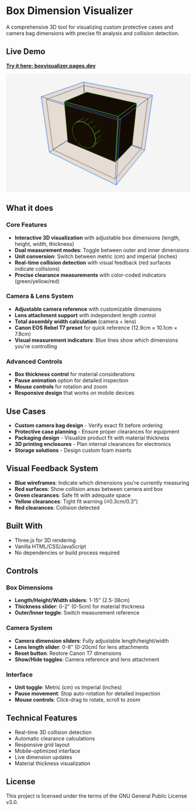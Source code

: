 # Box Dimension Visualizer

A comprehensive 3D tool for visualizing custom protective cases and camera bag dimensions with precise fit analysis and collision detection.

## Live Demo
**[Try it here: boxvisualizer.pages.dev](https://boxvisualizer.pages.dev/)**

![Box Visualizer Screenshot](screenshot.png)

## What it does

### Core Features
- **Interactive 3D visualization** with adjustable box dimensions (length, height, width, thickness)
- **Dual measurement modes**: Toggle between outer and inner dimensions
- **Unit conversion**: Switch between metric (cm) and imperial (inches)
- **Real-time collision detection** with visual feedback (red surfaces indicate collisions)
- **Precise clearance measurements** with color-coded indicators (green/yellow/red)

### Camera & Lens System
- **Adjustable camera reference** with customizable dimensions
- **Lens attachment support** with independent length control
- **Total assembly width calculation** (camera + lens)
- **Canon EOS Rebel T7 preset** for quick reference (12.9cm × 10.1cm × 7.8cm)
- **Visual measurement indicators**: Blue lines show which dimensions you're controlling

### Advanced Controls
- **Box thickness control** for material considerations
- **Pause animation** option for detailed inspection
- **Mouse controls** for rotation and zoom
- **Responsive design** that works on mobile devices

## Use Cases
- **Custom camera bag design** - Verify exact fit before ordering
- **Protective case planning** - Ensure proper clearances for equipment
- **Packaging design** - Visualize product fit with material thickness
- **3D printing enclosures** - Plan internal clearances for electronics
- **Storage solutions** - Design custom foam inserts

## Visual Feedback System
- **Blue wireframes**: Indicate which dimensions you're currently measuring
- **Red surfaces**: Show collision areas between camera and box
- **Green clearances**: Safe fit with adequate space
- **Yellow clearances**: Tight fit warning (≤0.3cm/0.3")
- **Red clearances**: Collision detected

## Built With
- Three.js for 3D rendering
- Vanilla HTML/CSS/JavaScript
- No dependencies or build process required

## Controls

### Box Dimensions
- **Length/Height/Width sliders**: 1-15" (2.5-38cm)
- **Thickness slider**: 0-2" (0-5cm) for material thickness
- **Outer/Inner toggle**: Switch measurement reference

### Camera System
- **Camera dimension sliders**: Fully adjustable length/height/width
- **Lens length slider**: 0-8" (0-20cm) for lens attachments
- **Reset button**: Restore Canon T7 dimensions
- **Show/Hide toggles**: Camera reference and lens attachment

### Interface
- **Unit toggle**: Metric (cm) vs Imperial (inches)
- **Pause movement**: Stop auto-rotation for detailed inspection
- **Mouse controls**: Click-drag to rotate, scroll to zoom

## Technical Features
- Real-time 3D collision detection
- Automatic clearance calculations
- Responsive grid layout
- Mobile-optimized interface
- Live dimension updates
- Material thickness visualization

## License
This project is licensed under the terms of the GNU General Public License v3.0.
